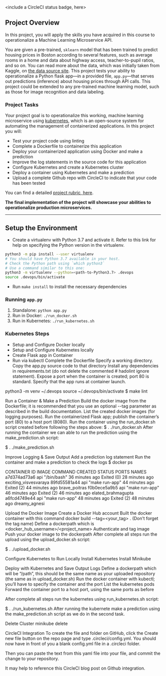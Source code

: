 <include a CircleCI status badge, here>

## Project Overview

In this project, you will apply the skills you have acquired in this course to operationalize a Machine Learning Microservice API. 

You are given a pre-trained, `sklearn` model that has been trained to predict housing prices in Boston according to several features, such as average rooms in a home and data about highway access, teacher-to-pupil ratios, and so on. You can read more about the data, which was initially taken from Kaggle, on [the data source site](https://www.kaggle.com/c/boston-housing). This project tests your ability to operationalize a Python flask app—in a provided file, `app.py`—that serves out predictions (inference) about housing prices through API calls. This project could be extended to any pre-trained machine learning model, such as those for image recognition and data labeling.

### Project Tasks

Your project goal is to operationalize this working, machine learning microservice using [kubernetes](https://kubernetes.io/), which is an open-source system for automating the management of containerized applications. In this project you will:
* Test your project code using linting
* Complete a Dockerfile to containerize this application
* Deploy your containerized application using Docker and make a prediction
* Improve the log statements in the source code for this application
* Configure Kubernetes and create a Kubernetes cluster
* Deploy a container using Kubernetes and make a prediction
* Upload a complete Github repo with CircleCI to indicate that your code has been tested

You can find a detailed [project rubric, here](https://review.udacity.com/#!/rubrics/2576/view).

**The final implementation of the project will showcase your abilities to operationalize production microservices.**

---

## Setup the Environment

* Create a virtualenv with Python 3.7 and activate it. Refer to this link for help on specifying the Python version in the virtualenv. 
```bash
python3 -m pip install --user virtualenv
# You should have Python 3.7 available in your host. 
# Check the Python path using `which python3`
# Use a command similar to this one:
python3 -m virtualenv --python=<path-to-Python3.7> .devops
source .devops/bin/activate
```
* Run `make install` to install the necessary dependencies

### Running `app.py`

1. Standalone:  `python app.py`
2. Run in Docker:  `./run_docker.sh`
3. Run in Kubernetes:  `./run_kubernetes.sh`

### Kubernetes Steps

* Setup and Configure Docker locally
* Setup and Configure Kubernetes locally
* Create Flask app in Container
* Run via kubectl
Complete the Dockerfile
Specify a working directory. Copy the app.py source code to that directory Install any dependencies in requirements.txt (do not delete the commented # hadolint ignore statement). Expose a port when the container is created; port 80 is standard. Specify that the app runs at container launch.

python3 -m venv ~/.devops source ~/.devops/bin/activate $ make lint

Run a Container & Make a Prediction Build the docker image from the Dockerfile; it is recommended that you use an optional --tag parameter as described in the build documentation. List the created docker images (for logging purposes). Run the containerized Flask app; publish the container’s port (80) to a host port (8080). Run the container using the run_docker.sh script created before following the steps above:
$ . ./run_docker.sh After running the container we can able to run the prediction using the make_prediction.sh script:

$ . ./make_prediction.sh

Improve Logging & Save Output Add a prediction log statement Run the container and make a prediction to check the logs
$ docker ps

CONTAINER ID IMAGE COMMAND CREATED STATUS PORTS NAMES a7d374ad73a6 api "/bin/bash" 36 minutes ago Exited (0) 28 minutes ago exciting_visvesvaraya 89fd55581a44 api "make run-app" 44 minutes ago Exited (2) 44 minutes ago brave_poitras f0b0ece5a9b5 api "make run-app" 46 minutes ago Exited (2) 46 minutes ago elated_brahmagupta a6fcd4749e44 api "make run-app" 48 minutes ago Exited (2) 48 minutes ago dreamy_agnesi

Upload the Docker Image Create a Docker Hub account Built the docker container with this command docker build --tag=<your_tag> . (Don't forget the tag name) Define a dockerpath which is <docker_hub_username>/<project_name> Authenticate and tag image Push your docker image to the dockerpath
After complete all steps run the upload using the upload_docker.sh script:

$ . ./upload_docker.sh

Configure Kubernetes to Run Locally Install Kubernetes Install Minikube

Deploy with Kubernetes and Save Output Logs Define a dockerpath which will be “/path”, this should be the same name as your uploaded repository (the same as in upload_docker.sh) Run the docker container with kubectl; you’ll have to specify the container and the port List the kubernetes pods Forward the container port to a host port, using the same ports as before

After complete all steps run the kubernetes using run_kubernetes.sh script:

$ . ./run_kubernetes.sh After running the kubernete make a prediction using the make_prediction.sh script as we do in the second task.

Delete Cluster minikube delete

CircleCI Integration To create the file and folder on GitHub, click the Create new file button on the repo page and type .circleci/config.yml. You should now have in front of you a blank config.yml file in a .circleci folder.

Then you can paste the text from this yaml file into your file, and commit the change to your repository.

It may help to reference this CircleCI blog post on Github integration.
